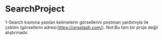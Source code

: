 # SearchProject
1-Search kısmına yazılan kelimelerin görsellerini postman yardımıyla ile çektim (görsellerin adresi:https://unsplash.com/).
Not:Bu tam bir proje değil alıştırmadır.
